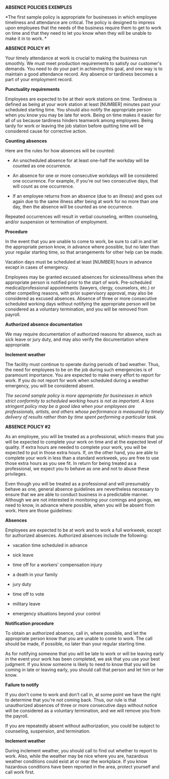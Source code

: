 **ABSENCE POLICIES EXEMPLES**

*The first sample policy is appropriate for businesses in which employee
timeliness and attendance are critical. The policy is designed to
impress upon employees that the needs of the business require them to
get to work on time and that they need to let you know when they will be
unable to make it in to work. *

**ABSENCE POLICY #1**

Your timely attendance at work is crucial to making the business run
smoothly. We must meet production requirements to satisfy our
customer\'s demands. You need to do your part in achieving this goal,
and one way is to maintain a good attendance record. Any absence or
tardiness becomes a part of your employment record.

**Punctuality requirements**

Employees are expected to be at their work stations on time. Tardiness
is defined as being at your work station at least \[NUMBER\] minutes
past your scheduled starting time. You should also notify the
appropriate person when you know you may be late for work. Being on time
makes it easier for all of us because tardiness hinders teamwork among
employees. Being tardy for work or leaving the job station before
quitting time will be considered cause for corrective action.

**Counting absences**

Here are the rules for how absences will be counted:

-   An unscheduled absence for at least one-half the workday will be
    counted as one occurrence.

-   An absence for one or more consecutive workdays will be considered
    one occurrence. For example, if you're out two consecutive days,
    that will count as one occurrence.

-   If an employee returns from an absence (due to an illness) and goes
    out again due to the same illness after being at work for no more
    than one day, then the absence will be counted as one occurrence.

Repeated occurrences will result in verbal counseling, written
counseling, and/or suspension or termination of employment.

**Procedure**

In the event that you are unable to come to work, be sure to call in and
let the appropriate person know, in advance where possible, but no later
than your regular starting time, so that arrangements for other help can
be made.

Vacation days must be scheduled at least \[NUMBER\] hours in advance
except in cases of emergency.

Employees may be granted excused absences for sickness/illness when the
appropriate person is notified prior to the start of work. Pre-scheduled
medical/professional appointments (lawyers, clergy, counselors, etc.) or
other compelling reasons, with prior supervisory approval, may also be
considered as excused absences. Absence of three or more consecutive
scheduled working days without notifying the appropriate person will be
considered as a voluntary termination, and you will be removed from
payroll.

**Authorized absence documentation**

We may require documentation of authorized reasons for absence, such as
sick leave or jury duty, and may also verify the documentation where
appropriate.

**Inclement weather**

The facility must continue to operate during periods of bad weather.
Thus, the need for employees to be on the job during such emergencies is
of paramount importance. You are expected to make every effort to report
for work. If you do not report for work when scheduled during a weather
emergency, you will be considered absent.

*The second sample policy is more appropriate for businesses in which
strict conformity to scheduled working hours is not as important. A less
stringent policy may be a good idea when your employees are
professionals, artists, and others whose performance is measured by
timely delivery of results rather than by time spent performing a
particular task.*

**ABSENCE POLICY #2**

As an employee, you will be treated as a professional, which means that
you will be expected to complete your work on time and at the expected
level of quality. If extra hours are needed to complete your work, you
will be expected to put in those extra hours. If, on the other hand, you
are able to complete your work in less than a standard workweek, you are
free to use those extra hours as you see fit. In return for being
treated as a professional, we expect you to behave as one and not to
abuse these privileges.

Even though you will be treated as a professional and will presumably
behave as one, general absence guidelines are nevertheless necessary to
ensure that we are able to conduct business in a predictable manner.
Although we are not interested in monitoring your comings and goings, we
need to know, in advance where possible, when you will be absent from
work. Here are those guidelines:

**Absences**

Employees are expected to be at work and to work a full workweek, except
for authorized absences. Authorized absences include the following:

-   vacation time scheduled in advance

-   sick leave

-   time off for a workers' compensation injury

-   a death in your family

-   jury duty

-   time off to vote

-   military leave

-   emergency situations beyond your control

**Notification procedure**

To obtain an authorized absence, call in, where possible, and let the
appropriate person know that you are unable to come to work. The call
should be made, if possible, no later than your regular starting time.

As for notifying someone that you will be late to work or will be
leaving early in the event your work has been completed, we ask that you
use your best judgment. If you know someone is likely to need to know
that you will be coming in late or leaving early, you should call that
person and let him or her know.

**Failure to notify**

If you don't come to work and don't call in, at some point we have the
right to determine that you're not coming back. Thus, our rule is that
unauthorized absences of three or more consecutive days without notice
will be considered as a voluntary termination, and we will remove you
from the payroll.

If you are repeatedly absent without authorization, you could be subject
to counseling, suspension, and termination.

**Inclement weather**

During inclement weather, you should call to find out whether to report
to work. Also, while the weather may be nice where you are, hazardous
weather conditions could exist at or near the workplace. If you know
hazardous conditions have been reported in the area, protect yourself
and call work first.
